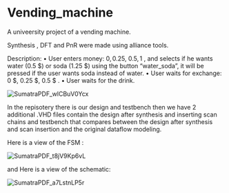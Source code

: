 # Vending_machine
A univeersity project of a vending machine.

Synthesis , DFT and PnR were made using alliance tools. 

Description:
• User enters money: 0$, 0.25$, 0.5$, 1$ , and selects if he wants water
(0.5 $) or soda (1.25 $) using the button “water_soda”, it will be
pressed if the user wants soda instead of water.
• User waits for exchange: 0 $, 0.25 $, 0.5 $ .
• User waits for the drink.

![SumatraPDF_wlCBuV0Ycx](https://user-images.githubusercontent.com/57004820/217381897-dce3298d-acf3-42b4-88e7-19757b80400b.png)

In the repisotery there is  our design and testbench 
then we have 2 additional .VHD files contain the design after synthesis and inserting scan chains and testbench that compares between the design after
synthesis and scan insertion and the original dataflow modeling.

Here is a view of the FSM :

![SumatraPDF_t8jV9Kp6vL](https://user-images.githubusercontent.com/57004820/217382659-f4baf0b3-26d5-4f5c-9bfe-b6c83dc93f0e.png)

and Here is a view of the schematic:

![SumatraPDF_a7LstnLP5r](https://user-images.githubusercontent.com/57004820/217382694-4318a15c-3a4f-4880-a1d8-2ebb88b1fc03.png)
